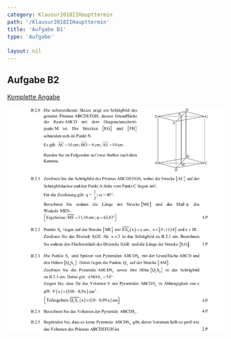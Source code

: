 ```yaml
---
category: Klausur2018IIHaupttermin
path: '/Klausur2018IIHaupttermin'
title: 'Aufgabe B1'
type: 'Aufgabe'

layout: nil
---
```


## Aufgabe B2
<p> <a href="https://www.isb.bayern.de/download/21253/2018_mii_ht.pdf"> Komplette Angabe </a> </p>
<img src="./Aufgabenstellungen/2018_mii_ht/2018_mii_ht_b2.png">


